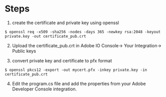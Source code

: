 
# Steps

1. create the certificate and private key using openssl

```$ openssl req -x509 -sha256 -nodes -days 365 -newkey rsa:2048 -keyout private.key -out certificate_pub.crt```

2. Upload the certificate_pub.crt in Adobe IO Console-> Your Integration-> Public keys

3. convert private key and certificate to pfx format

```$ openssl pkcs12 -export -out mycert.pfx -inkey private.key -in certificate_pub.crt```

4. Edit the program.cs file and add the properties from your Adobe Developer Console integration.


